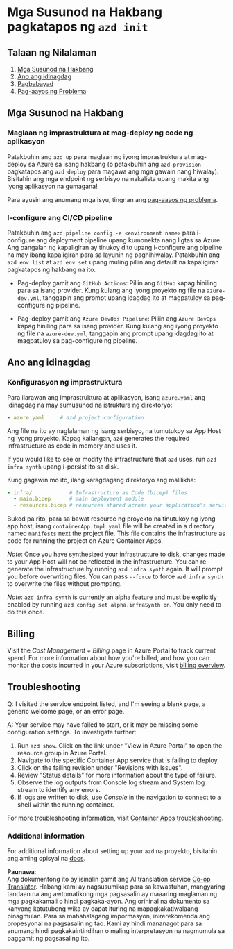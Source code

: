<!--
CO_OP_TRANSLATOR_METADATA:
{
  "original_hash": "be745fda2aef9ee7ea772119fc6cdcf7",
  "translation_date": "2025-05-17T14:19:12+00:00",
  "source_file": "04-PracticalImplementation/samples/csharp/src/next-steps.md",
  "language_code": "tl"
}
-->
# Mga Susunod na Hakbang pagkatapos ng `azd init`

## Talaan ng Nilalaman

1. [Mga Susunod na Hakbang](../../../../../../04-PracticalImplementation/samples/csharp/src)
2. [Ano ang idinagdag](../../../../../../04-PracticalImplementation/samples/csharp/src)
3. [Pagbabayad](../../../../../../04-PracticalImplementation/samples/csharp/src)
4. [Pag-aayos ng Problema](../../../../../../04-PracticalImplementation/samples/csharp/src)

## Mga Susunod na Hakbang

### Maglaan ng imprastruktura at mag-deploy ng code ng aplikasyon

Patakbuhin ang `azd up` para maglaan ng iyong imprastruktura at mag-deploy sa Azure sa isang hakbang (o patakbuhin ang `azd provision` pagkatapos ang `azd deploy` para magawa ang mga gawain nang hiwalay). Bisitahin ang mga endpoint ng serbisyo na nakalista upang makita ang iyong aplikasyon na gumagana!

Para ayusin ang anumang mga isyu, tingnan ang [pag-aayos ng problema](../../../../../../04-PracticalImplementation/samples/csharp/src).

### I-configure ang CI/CD pipeline

Patakbuhin ang `azd pipeline config -e <environment name>` para i-configure ang deployment pipeline upang kumonekta nang ligtas sa Azure. Ang pangalan ng kapaligiran ay tinukoy dito upang i-configure ang pipeline na may ibang kapaligiran para sa layunin ng paghihiwalay. Patakbuhin ang `azd env list` at `azd env set` upang muling piliin ang default na kapaligiran pagkatapos ng hakbang na ito.

- Pag-deploy gamit ang `GitHub Actions`: Piliin ang `GitHub` kapag hiniling para sa isang provider. Kung kulang ang iyong proyekto ng file na `azure-dev.yml`, tanggapin ang prompt upang idagdag ito at magpatuloy sa pag-configure ng pipeline.

- Pag-deploy gamit ang `Azure DevOps Pipeline`: Piliin ang `Azure DevOps` kapag hiniling para sa isang provider. Kung kulang ang iyong proyekto ng file na `azure-dev.yml`, tanggapin ang prompt upang idagdag ito at magpatuloy sa pag-configure ng pipeline.

## Ano ang idinagdag

### Konfigurasyon ng imprastruktura

Para ilarawan ang imprastruktura at aplikasyon, isang `azure.yaml` ang idinagdag na may sumusunod na istruktura ng direktoryo:

```yaml
- azure.yaml     # azd project configuration
```

Ang file na ito ay naglalaman ng isang serbisyo, na tumutukoy sa App Host ng iyong proyekto. Kapag kailangan, `azd` generates the required infrastructure as code in memory and uses it.

If you would like to see or modify the infrastructure that `azd` uses, run `azd infra synth` upang i-persist ito sa disk.

Kung gagawin mo ito, ilang karagdagang direktoryo ang malilikha:

```yaml
- infra/            # Infrastructure as Code (bicep) files
  - main.bicep      # main deployment module
  - resources.bicep # resources shared across your application's services
```

Bukod pa rito, para sa bawat resource ng proyekto na tinutukoy ng iyong app host, isang `containerApp.tmpl.yaml` file will be created in a directory named `manifests` next the project file. This file contains the infrastructure as code for running the project on Azure Container Apps.

*Note*: Once you have synthesized your infrastructure to disk, changes made to your App Host will not be reflected in the infrastructure. You can re-generate the infrastructure by running `azd infra synth` again. It will prompt you before overwriting files. You can pass `--force` to force `azd infra synth` to overwrite the files without prompting.

*Note*: `azd infra synth` is currently an alpha feature and must be explicitly enabled by running `azd config set alpha.infraSynth on`. You only need to do this once.

## Billing

Visit the *Cost Management + Billing* page in Azure Portal to track current spend. For more information about how you're billed, and how you can monitor the costs incurred in your Azure subscriptions, visit [billing overview](https://learn.microsoft.com/azure/developer/intro/azure-developer-billing).

## Troubleshooting

Q: I visited the service endpoint listed, and I'm seeing a blank page, a generic welcome page, or an error page.

A: Your service may have failed to start, or it may be missing some configuration settings. To investigate further:

1. Run `azd show`. Click on the link under "View in Azure Portal" to open the resource group in Azure Portal.
2. Navigate to the specific Container App service that is failing to deploy.
3. Click on the failing revision under "Revisions with Issues".
4. Review "Status details" for more information about the type of failure.
5. Observe the log outputs from Console log stream and System log stream to identify any errors.
6. If logs are written to disk, use *Console* in the navigation to connect to a shell within the running container.

For more troubleshooting information, visit [Container Apps troubleshooting](https://learn.microsoft.com/azure/container-apps/troubleshooting). 

### Additional information

For additional information about setting up your `azd` na proyekto, bisitahin ang aming opisyal na [docs](https://learn.microsoft.com/azure/developer/azure-developer-cli/make-azd-compatible?pivots=azd-convert).

**Paunawa**:  
Ang dokumentong ito ay isinalin gamit ang AI translation service [Co-op Translator](https://github.com/Azure/co-op-translator). Habang kami ay nagsusumikap para sa kawastuhan, mangyaring tandaan na ang awtomatikong mga pagsasalin ay maaaring maglaman ng mga pagkakamali o hindi pagkaka-ayon. Ang orihinal na dokumento sa kanyang katutubong wika ay dapat ituring na mapagkakatiwalaang pinagmulan. Para sa mahahalagang impormasyon, inirerekomenda ang propesyonal na pagsasalin ng tao. Kami ay hindi mananagot para sa anumang hindi pagkakaintindihan o maling interpretasyon na nagmumula sa paggamit ng pagsasaling ito.